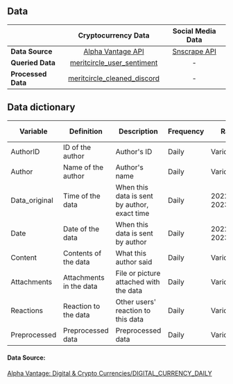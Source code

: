 ## Data
<div class="table-wrapper" markdown="block">

|                    |                                                    **Cryptocurrency Data**                                                   |                       **Social Media Data**                      |
|--------------------|:----------------------------------------------------------------------------------------------------------------------------:|:----------------------------------------------------------------:|
| **Data Source**    |                       [Alpha Vantage API](https://www.alphavantage.co/documentation/#digital-currency)                       | [Snscrape API](https://github.com/JustAnotherArchivist/snscrape) |
| **Queried Data**   |   [meritcircle_user_sentiment](https://github.com/YWDDLiang/llm_research/tree/main/data/preprocess)                          |                                 -                                |
| **Processed Data** | [meritcircle_cleaned_discord](https://github.com/YWDDLiang/llm_research/tree/main/data/preprocess)                           |                                 -                                |

</div>

## Data dictionary
| Variable        | Definition                                          | Description                                         | Frequency     | Range                | Unit        | Type      | Sample Observation                                     |
|-----------------|-----------------------------------------------------|-----------------------------------------------------|---------------|----------------------|-------------|-----------|--------------------------------------------------------|
| AuthorID        | ID of the author                                    | Author's ID                                         | Daily         | Various              | N/A         | String    |3.035150e + 17                                          |
| Author          | Name of the author                                  | Author's name                                       | Daily         | Various              | N/A         | String    |filthyfawkes                                            |
| Data_original   | Time of the data                                    | When this data is sent by author, exact time        | Daily         | 2022/2/14-2023/8/15  | N/A         | String    |2022/2/14 9:12                                          |
| Date            | Date of the data                                    | When this data is sent by author                    | Daily         | 2022/2/14-2023/8/15  | N/A         | String    |2022/2/14                                               |
| Content         | Contents of the data                                | What this author said                               | Daily         | Various              | N/A         | String    |@Professor LP                                           |
| Attachments     | Attachments in the data                             | File or picture attached with the data              | Daily         | Various              | N/A         | String    |                                                        |
| Reactions       | Reaction to the data                                | Other users' reaction to this data                  | Daily         | Various              | N/A         | String    |                                                        |
| Preprocessed    | Preprocessed data                                   | Preprocessed data                                   | Daily         | Various              | N/A         | String    |Professor LP                                            |

</div>

#### Data Source: 
[Alpha Vantage: Digital & Crypto Currencies/DIGITAL_CURRENCY_DAILY](https://www.alphavantage.co/documentation/#digital-currency)
